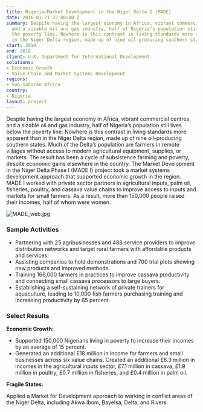 ```yaml
---
title: Nigeria—Market Development in the Niger Delta I (MADE)
date: 2016-01-21 22:40:00 Z
summary: Despite having the largest economy in Africa, vibrant commercial centres,
  and a sizable oil and gas industry, half of Nigeria’s population still lives below
  the poverty line. Nowhere is this contrast in living standards more apparent than
  in the Niger Delta region, made up of nine oil-producing southern states.
start: 2014
end: 2018
client: U.K. Department for International Development
solutions:
- Economic Growth
- Value Chain and Market Systems Development
regions:
- Sub-Saharan Africa
country:
- Nigeria
layout: project
---
```


Despite having the largest economy in Africa, vibrant commercial centres, and a sizable oil and gas industry, half of Nigeria’s population still lives below the poverty line. Nowhere is this contrast in living standards more apparent than in the Niger Delta region, made up of nine oil-producing southern states. Much of the Delta’s population are farmers in remote villages without access to modern agricultural equipment, supplies, or markets. The result has been a cycle of subsistence farming and poverty, despite economic gains elsewhere in the country.
The Market Development in the Niger Delta Phase I (MADE I) project took a market systems development approach that supported economic growth in the region. MADE I worked with private sector partners in agricultural inputs, palm oil, fisheries, poultry, and cassava value chains to improve access to inputs and markets for small farmers. As a result, more than 150,000 people raised their incomes, half of whom were women. 


![MADE_web.jpg](https://assetity-dai.com/projects/made-nigeria.jpg)

### Sample Activities

* Partnering with 25 agribusinesses and 488 service providers to improve distribution networks and target rural farmers with affordable products and services. 
* Assisting companies to hold demonstrations and 700 trial plots showing new products and improved methods.
* Training 166,000 farmers in practices to improve cassava productivity and connecting small cassava processors to large buyers.
* Establishing a self-sustaining network of private trainers for aquaculture, leading to 10,000 fish farmers purchasing training and increasing productivity by 65 percent.

### Select Results

**Economic Growth:**

* Supported 150,000 Nigerians living in poverty to increase their incomes by an average of 15 percent.
* Generated an additional £18 million in income for farmers and small businesses across six value chains. Created an additional £8.3 million in incomes in the agricultural inputs sector, £7.1 million in cassava, £1.9 million in poultry, £0.7 million in fisheries, and £0.4 million in palm oil.

**Fragile States:**

Applied a Market for Development approach to working in conflict areas of the Niger Delta, including Akwa Ibom, Bayelsa, Delta, and Rivers. 

